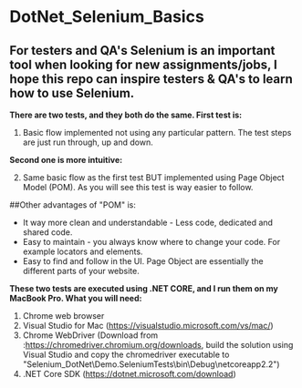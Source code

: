 # DotNet_Selenium_Basics

## For testers and QA's Selenium is an important tool when looking for new assignments/jobs, I hope this repo can inspire testers & QA's to learn how to use Selenium.

**There are two tests, and they both do the same. First test is:**

1. Basic flow implemented not using any particular pattern. The test steps are just run through, up and down. 

**Second one is more intuitive:**

2. Same basic flow as the first test BUT implemented using Page Object Model (POM). As you will see this test is way easier to follow.

##Other advantages of "POM" is: 
* It way more clean and understandable - Less code, dedicated and shared code.
* Easy to maintain - you always know where to change your code. For example locators and elements.
* Easy to find and follow in the UI. Page Object are essentially the different parts of your website.

**These two tests are executed using .NET CORE, and I run them on my MacBook Pro. What you will need:**
1. Chrome web browser
2. Visual Studio for Mac (https://visualstudio.microsoft.com/vs/mac/)
3. Chrome WebDriver (Download from :https://chromedriver.chromium.org/downloads, build the solution using Visual Studio and copy the chromedriver executable to "Selenium_DotNet\Demo.SeleniumTests\bin\Debug\netcoreapp2.2​")
4. .NET Core SDK (https://dotnet.microsoft.com/download)
